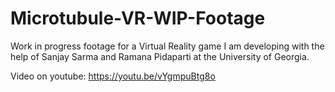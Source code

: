 # Microtubule-VR-WIP-Footage
Work in progress footage for a Virtual Reality game I am developing with the help of Sanjay Sarma and Ramana Pidaparti at the University of Georgia.

Video on youtube: https://youtu.be/vYgmpuBtg8o
